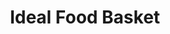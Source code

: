 ---
title: "Ideal Food Basket"
url: /yonkers/ideal-food-basket-yonkers-avenue/
shop: supermarket
---